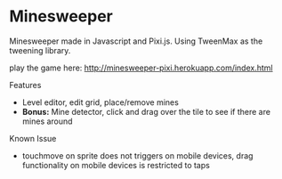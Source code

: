 # Minesweeper

Minesweeper made in Javascript and Pixi.js. Using TweenMax as the tweening library.

play the game here: http://minesweeper-pixi.herokuapp.com/index.html



Features
* Level editor, edit grid, place/remove mines
* **Bonus:** Mine detector, click and drag over the tile to see if there are mines around


Known Issue
* touchmove on sprite does not triggers on mobile devices, drag functionality on mobile devices is restricted to taps

